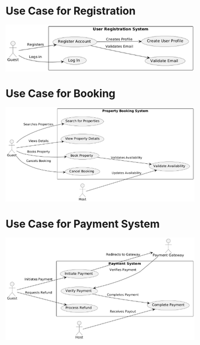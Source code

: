 # Use Case for Registration

![User Registration](../features-and-functionalities/public/registration%20usecase_.png)

# Use Case for Booking

![Booking](../features-and-functionalities/public/booking%20usecase.png)

# Use Case for Payment System

![Payment System](../features-and-functionalities/public/payment%20usecase.png)
